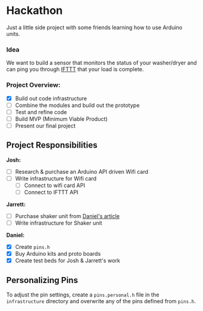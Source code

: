 # Hackathon
Just a little side project with some friends learning how to use Arduino units.

### Idea
We want to build a sensor that monitors the status of your washer/dryer and can ping you through [IFTTT](http://ifttt.com) that your load is complete.

### Project Overview:
- [X] Build out code infrastructure
- [ ] Combine the modules and build out the prototype
- [ ] Test and refine code
- [ ] Build MVP (Minimum Viable Product)
- [ ] Present our final project

## Project Responsibilities

__Josh:__
- [ ] Research & purchase an Arduino API driven Wifi card
- [ ] Write infrastructure for Wifi card
  + [ ] Connect to wifi card API
  + [ ] Connect to IFTTT API

__Jarrett:__
- [ ] Purchase shaker unit from [Daniel's article](http://m.instructables.com/id/How-to-use-a-vibration-sensor-shake-switch-Arduino)
- [ ] Write infrastructure for Shaker unit

__Daniel:__
- [X] Create `pins.h`
- [X] Buy Arduino kits and proto boards
- [X] Create test beds for Josh & Jarrett's work

## Personalizing Pins

To adjust the pin settings, create a `pins.personal.h` file in the `infrastructure` directory and overwrite any of the pins defined from `pins.h`.
